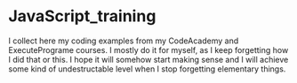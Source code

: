 # JavaScript_training
I collect here my coding examples from my CodeAcademy and ExecutePrograme courses.
I mostly do it for myself, as I keep forgetting how I did that or this. I hope it will somehow start making sense and
I will achieve some kind of undestructable level when I stop forgetting elementary things.
